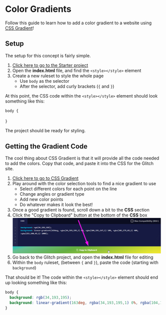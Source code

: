 # Color Gradients
Follow this guide to learn how to add a color gradient to a website using [CSS Gradient](https://cssgradient.io/)!

## Setup
The setup for this concept is fairly simple.

1. [Click here to go to the Starter project](https://vscodeedu.com/vrOC9IIT1pw19o5loViI)
1. Open the **index.html** file, and find the `<style></style>` element
1. Create a new ruleset to style the whole page
    - Use `body` as the selector
    - After the selector, add curly brackets (`{` and `}`)

At this point, the CSS code within the `<style></style>` element should look something like this:

```css
body {

}
```

The project should be ready for styling.

## Getting the Gradient Code
The cool thing about CSS Gradient is that it will provide all the code needed to add the colors. Copy that code, and paste it into the CSS for the Glitch site.

1. [Click here to go to CSS Gradient](https://cssgradient.io/)
1. Play around with the color selection tools to find a nice gradient to use
    - Select different colors for each point on the line
    - Change angles or gradient type
    - Add new color points
    - Do whatever makes it look the best!
1. Once a good gradient is found, scroll down a bit to the **CSS** section
1. Click the "Copy to Clipboard" button at the bottom of the **CSS** box  
    ![](Assets/CopyGradientCss.png)
1. Go back to the Glitch project, and open the **index.html** file for editing
1. Within the `body` ruleset, (between `{` and `}`), paste the code (starting with `background`)

That should be it! The code within the `<style></style>` element should end up looking something like this:

```css
body {
  background: rgb(34,193,195);
  background: linear-gradient(163deg, rgba(34,193,195,1) 0%, rgba(104,191,147,1) 10%, rgba(101,175,65,1) 40%, rgba(253,240,45,1) 100%);
}
```
